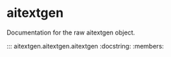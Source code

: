 # aitextgen

Documentation for the raw aitextgen object.

::: aitextgen.aitextgen.aitextgen
    :docstring:
    :members:
